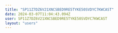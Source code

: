 ```yaml
---
title: "SP11Z7DZ6V21XNCSBED9RE5TYKE50SVDYC7KWCAST"
date: 2024-03-07T11:04:43.094Z
user: SP11Z7DZ6V21XNCSBED9RE5TYKE50SVDYC7KWCAST
layout: "users"
---
```

    